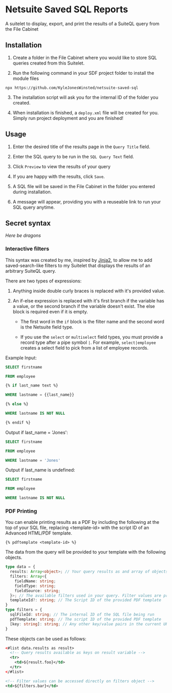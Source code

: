 # Netsuite Saved SQL Reports

A suitelet to display, export, and print the results of a SuiteQL query from the File Cabinet

## Installation

1. Create a folder in the File Cabinet where you would like to store SQL queries created from this Suitelet.

2. Run the following command in your SDF project folder to install the module files

```
npx https://github.com/KyleJonesWinsted/netsuite-saved-sql
```

3. The installation script will ask you for the internal ID of the folder you created.

4. When installation is finished, a `deploy.xml` file will be created for you. Simply run project deployment and you are finished!

## Usage

1. Enter the desired title of the results page in the `Query Title` field. 

2. Enter the SQL query to be run in the `SQL Query Text` field.

3. Click `Preview` to view the results of your query

4. If you are happy with the results, click `Save`. 

5. A SQL file will be saved in the File Cabinet in the folder you entered during installation.

6. A message will appear, providing you with a reuseable link to run your SQL query anytime.


## Secret syntax

_Here be dragons_

### Interactive filters

This syntax was created by me, inspired by [Jinja2](https://jinja.palletsprojects.com/en/3.0.x/templates/), to allow me to add saved-search-like filters to my Suitelet that displays the results of an arbitrary SuiteQL query.

There are two types of expressions:

1. Anything inside double curly braces is replaced with it's provided value.

2. An if-else expression is replaced with it's first branch if the variable has a value, or the second branch if the variable doesn't exist. The else block is required even if it is empty.

    - The first word in the `if` block is the filter name and the second word is the Netsuite field type.

    - If you use the `select` or `multiselect` field types, you must provide a record type after a pipe symbol `|`. For example, `select|employee` creates a select field to pick from a list of employee records.


Example Input:
```sql
SELECT firstname

FROM employee

{% if last_name text %}

WHERE lastname = {{last_name}}

{% else %}

WHERE lastname IS NOT NULL

{% endif %}
```

Output if last_name = 'Jones':
```sql
SELECT firstname

FROM employee

WHERE lastname = 'Jones'
```

Output if last_name is undefined:
```sql
SELECT firstname

FROM employee

WHERE lastname IS NOT NULL
```

### PDF Printing

You can enable printing results as a PDF by including the following at the top of your SQL file, replacing \<template-id> with the script ID of an Advanced HTML/PDF template.

```
{% pdftemplate <template-id> %}
```

The data from the query will be provided to your template with the following objects.

```ts
type data = {
  results: Array<object>; // Your query results as and array of objects with the column names as the keys. Same as .asMappedResults() from the N/query module
  filters: Array<{
    fieldName: string;
    fieldType: string;
    fieldSource: string;
  }>; // The available filters used in your query. Filter values are provided separately
  templateId?: string; // The Script ID of the provided PDF template
}
type filters = {
  sqlFileId: string; // The internal ID of the SQL file being run
  pdfTemplate: string; // The script ID of the provided PDF template
  [key: string]: string; // Any other key/value pairs in the current URL. This is where you will find the current filter values.
}
```

These objects can be used as follows:

```xml
<#list data.results as result>
  <!-- Query results available as keys on result variable -->
  <tr>
    <td>${result.foo}</td>
  </tr>
</#list>

<!-- Filter values can be accessed directly on filters object -->
<td>${filters.bar}</td>

```


